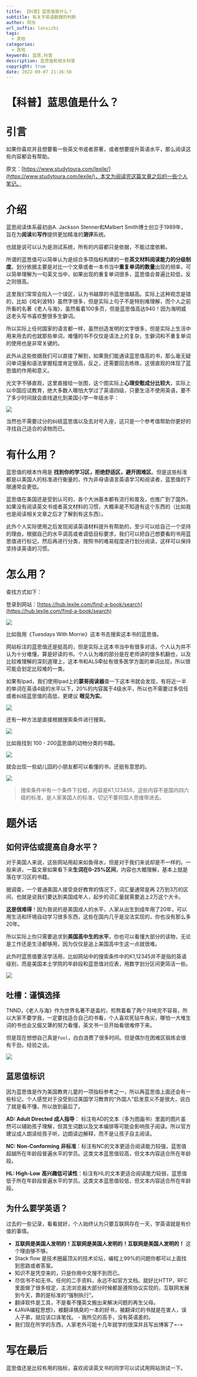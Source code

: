 ```yaml
---
title: 【科普】蓝思值是什么？
subtitle: 有关于英语数据的判断
author: 阿东
url_suffix: lansizhi
tags:
  - 其他
categories:
  - 其他
keywords: 蓝思,科普
description: 蓝思值和相关科普
copyright: true
date: 2022-09-07 21:26:56
---
```


# 【科普】蓝思值是什么？

# 引言

如果你喜欢并且想要看一些英文书或者原著，或者想要提升英语水平，那么阅读这些内容都会有帮助。

原文：[https://www.studytoura.com/lexile/](https://www.studytoura.com/lexile/)，本文为阅读完这篇文章之后的一些个人笔记。

<!-- more -->

# 介绍

蓝思阅读体系最初由A. Jackson Stenner和Malbert Smith博士创立于1989年，旨在为**阅读**和**写作**提供更加精准的**测评**系统。

也就是说可以认为是测试系统，所有的内容都只是依据，不能过度依赖。

所谓的蓝思值可以简单认为是综合多项指标构建的一套**英文材料阅读能力的分级制度**。划分依据主要是对比一个文章或者一本书当中**重复单词的数量**出现的频率，可以简单理解为一句英文当中，如果出现的重复单词很多，蓝思值会普遍比较低，反之则很高。

这里我们常常会陷入一个误区，认为书越厚的书蓝思值越高。实际上这种观念是错的，比如《哈利波特》虽然字很多，但是实际上句子不是特别难理解，而个人之前所看的名著《老人与海》，虽然看着100多页，但是蓝思值高达940！因为海明威这老头写书喜欢整很多生僻词。

所以实际上任何国家的语言都一样，虽然创造发明的文字很多，但是实际上生活中用来用去的也就那些单词，难懂的书不仅仅是语法上的复杂，生僻词和不重复单词的使用也是非常关键的。

此外从这些依据我们可以直接了解到，如果我们能通读蓝思值高的书，那么毫无疑问单词量和语法掌握程度肯定很高，反之，还需要回去练练，这很直观的体现了蓝思值的作用和意义。

光文字不够直观，这里直接给一张图，这个图实际上**心理安慰成分比较大**，实际上以中国应试教育，绝大多数人哪怕大学过了英语四级，只要生活不使用英语，要不了多少时间就会直线退化到美国小学一年级水平：

![](https://adong-picture.oss-cn-shenzhen.aliyuncs.com/adong/20220907122440.png)

当然也不需要过分的纠结蓝思值以及去对号入座，这只是一个参考值帮助你更好的寻找自己适合的读物而已。

# 有什么用？

蓝思值的根本作用是 **找到你的学习区，拒绝舒适区，避开困难区**。但是这些标准都是以美国人的标准进行衡量的，作为非母语语言英语学习和阅读者，蓝思值的下限通常会更低。

蓝思值在美国还是受到认可的，各个大洲基本都有流行和普及，也推广到了国外，如果没有阅读英文书或者英文材料的习惯，大概率是不知道有这个东西的（比如我也是阅读相关文章之后才了解到有这东西）。

此外个人实际使用之后发现阅读英语材料提升有帮助的，至少可以给自己一个坚持的理由，根据自己的水平调高或者调低目标要求，我们可以把自己想要看的书用蓝思值进行标记，然后再进行分类，按照书的难易程度进行划分阅读，这样可以保持坚持读英语的习惯。

# 怎么用？

查找方式如下：

登录到网站：[https://hub.lexile.com/find-a-book/search](https://hub.lexile.com/find-a-book/search)

![](https://adong-picture.oss-cn-shenzhen.aliyuncs.com/adong/20220907161705.png)

比如我用《Tuesdays With Morrie》这本书去搜索这本书的蓝思值。

网站标注的蓝思值还是挺高的，但是实际上这本书当中有很多对话，个人认为并不认为十分难懂，算是好读的书。个人认为难的部分是在老师讲的很多机翻也，以及比较难理解的深刻道理上，这本书和ALS牵扯有很多医学方面的单词出现，所以很可能会划定比较难的一类。

如果有Ipad，我们使用Ipad上的**蒙哥阅读器**查一下这本书就会发现，有将近一半的单词在英语4级的水平以下，20%的内容属于4级水平，所以也不需要过多信任或者纠结蓝思值的高低，更建议 **眼见为实**。

![](https://adong-picture.oss-cn-shenzhen.aliyuncs.com/adong/20220907121644.png)

还有一种方法是直接根据搜索条件进行搜索。

![](https://adong-picture.oss-cn-shenzhen.aliyuncs.com/adong/20220907161947.png)

比如我找到 100 - 200蓝思值的动物分类的书籍。

![](https://adong-picture.oss-cn-shenzhen.aliyuncs.com/adong/20220907162053.png)

就会出现一些幼儿园的小朋友都可以看懂的书，还挺有意思的。

![](https://adong-picture.oss-cn-shenzhen.aliyuncs.com/adong/20220907162040.png)

> 搜索条件中有一个条件下拉框，内容是K1,123456，这些内容不是国内四六级的标准，是人家美国人的标准，切记不要将国人思维带进去。

# 题外话

## 如何评估或提高自身水平？

对于美国人来说，这些网站用起来如鱼得水，但是对于我们来说却是不一样的。一般来讲，一篇文章如果看下来**生词在0-25%区间**，内容也大概理解，基本上就是落在学习区的书籍。

据调查，一个普通美国人接受良好教育的情况下，词汇量通常是再 2万到3万的区间，也就是说我们要达到美国成年人，起步的词汇量就需要追上2万这个大卡。

**这是很难得**！因为我说的是美国成人的水平，人家从出生到成年用了20年，可以用生活和环境自动学习很多东西，这些在国内几乎是没法实现的，你也没有那么多20年。

所以实际上你只需要追求到**美国高中生的水平**，你也可以看懂大部分的读物，无论是工作还是生活都够用，因为仅仅是追上美国高中生这一点就很难。

此外时蓝思值要活学活用，比如网站中的搜索条件中的K1,12345并不是指的英语级别，而是美国本土学院的年龄段和蓝思值对应表，用数字划分区间更简洁一些。

![](https://adong-picture.oss-cn-shenzhen.aliyuncs.com/adong/20220907163721.png)


## 吐槽：谨慎选择

TNND，《老人与海》作为世界名著不是盖的，煎熬着看了两个月啃完不容易，所以大家不要学我，一定要找适合自己的书看，个人喜欢死钻牛角尖，哪怕一大堆生词的书也会又倔又犟的努力看懂，英文书一旦开始看很难停下来。

但是现在想想自己真是`fool`，白白浪费了很多时间。但是偶尔在困难区锻炼会很有干劲，经验之谈。

![](https://adong-picture.oss-cn-shenzhen.aliyuncs.com/adong/20220907162350.png)

## 蓝思值标识

因为蓝思值是作为美国教育儿童的一项指标参考之一，所以再蓝思值上面还会有一些标记，个人感觉对于没受到过美国学习教育的“外国人”启发意义不是很大，说白了就是看不懂，所以放到最后了。

**AD: Adult Directed** **成人指导**： 标注有AD的文本（多为图画书）里面的图片虽然可以辅助孩子理解，但其生词数以及文本编排等可能会影响孩子阅读。所以官方建议成人朗读给孩子听，边朗读边解释，而不是让孩子自主阅读。

**NC: Non-Conforming** **非标准**：标注有NC的文本更适合阅读能力较强，蓝思值超越所在年龄段普遍水平的学员。这类文本蓝思值较高，但文本内容适合所在年龄段。

**HL: High-Low** **高兴趣低可读性**：标注有HL的文本更适合阅读能力较弱，蓝思值低于所在年龄段普遍水平的学员。这类文本蓝思值较低，但文本内容适合所在年龄段。

## 为什么要学英语？

过去的一些记录，看看就好，个人始终认为只要互联网存在一天，学英语就是有价值的事情。

- **互联网是美国人发明的！互联网是美国人发明的！互联网是美国人发明的！** 这个理由够不够。
- Stack flow 是技术圈最顶尖的技术论坛，编程上99%的问题你都可以上面找到思路或者答案。 
- 知识不是凭空来的，只是你用中文搜不到而已。
- 尽信书不如无书，任何的二手资料，永远不如官方文档。就好比HTTP，RFC里面做了很多规定，主流浏览器大部分时候都是遵照协议实现的，互联网发展到今天，靠的是标准的“强制执行”。
- 翻译软件是工具，不是看不懂英文搬出来解决问题的再生父母。 
- 《JAVA编程思想》，被翻译搞臭的一本的好书，被翻译烂的书就是在害人，误人子弟，就应该口诛笔伐。 - 我所见的高手，没有英语差的。 
- 我们现在所学的东西，人家老外可能十几年就学的很深并且写出博客了=-=

# 写在最后

蓝思值还是比较有用的指标，喜欢阅读英文书的同学可以试试用网站测试一下。
